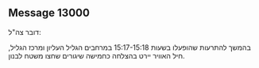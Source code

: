 ## Message 13000

דובר צה"ל:

בהמשך להתרעות שהופעלו בשעות 15:17-15:18 במרחבים הגליל העליון ומרכז הגליל, חיל האוויר יירט בהצלחה כחמישה שיגורים שחצו משטח לבנון.

